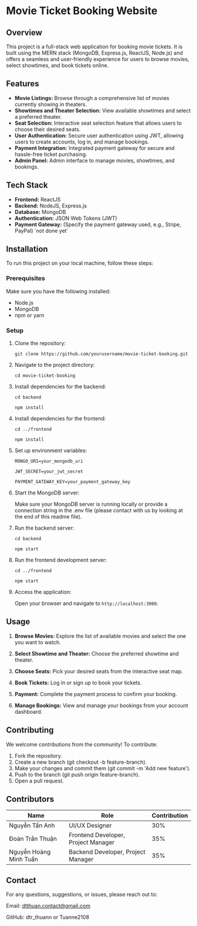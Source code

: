 <h1>Movie Ticket Booking Website</h1>

<h2>Overview</h2>
This project is a full-stack web application for booking movie tickets. 
It is built using the MERN stack (MongoDB, Express.js, ReactJS, Node.js) and offers a seamless and user-friendly experience for users to browse movies, select showtimes, and book tickets online.

<h2>Features</h2>
<ul>
  <li><strong>Movie Listings:</strong> Browse through a comprehensive list of movies currently showing in theaters.</li>
  <li><strong>Showtimes and Theater Selection:</strong> View available showtimes and select a preferred theater.</li>
  <li><strong>Seat Selection:</strong> Interactive seat selection feature that allows users to choose their desired seats.</li>
  <li><strong>User Authentication:</strong> Secure user authentication using JWT, allowing users to create accounts, log in, and manage bookings.</li>
  <li><strong>Payment Integration:</strong> Integrated payment gateway for secure and hassle-free ticket purchasing.</li>
  <li><strong>Admin Panel:</strong> Admin interface to manage movies, showtimes, and bookings.</li>
</ul>

<h2>Tech Stack</h2>
<ul>
  <li><strong>Frontend:</strong> ReactJS</li>
  <li><strong>Backend:</strong> NodeJS, Express.js</li>
  <li><strong>Database:</strong> MongoDB</li>
  <li><strong>Authentication:</strong> JSON Web Tokens (JWT)</li>
  <li><strong>Payment Gateway:</strong> (Specify the payment gateway used, e.g., Stripe, PayPal) `not done yet`</li>
</ul>

<h2>Installation</h2>
To run this project on your local machine, follow these steps:

<h3>Prerequisites</h3>
Make sure you have the following installed:
<ul>
  <li>Node.js</li>
  <li>MongoDB</li>
  <li>npm or yarn</li>
</ul>

<h3>Setup</h3>

1. Clone the repository:

	`git clone https://github.com/yourusername/movie-ticket-booking.git`

2. Navigate to the project directory:

	`cd movie-ticket-booking`

3. Install dependencies for the backend:

	`cd backend`

	`npm install`

4. Install dependencies for the frontend:

	`cd ../frontend`

	`npm install`

5. Set up environment variables:

	`MONGO_URI=your_mongodb_uri`

	`JWT_SECRET=your_jwt_secret`

	`PAYMENT_GATEWAY_KEY=your_payment_gateway_key`


6. Start the MongoDB server:

	Make sure your MongoDB server is running locally or provide a connection string in the .env file (please contact with us by looking at the end of this readme file).

7. Run the backend server:

	`cd backend`

	`npm start`

8. Run the frontend development server:

	`cd ../frontend`

	`npm start`

9. Access the application:

	Open your browser and navigate to `http://localhost:3000`.


<h2>Usage</h2>

1. <strong>Browse Movies:</strong> Explore the list of available movies and select the one you want to watch.

2. <strong>Select Showtime and Theater:</strong> Choose the preferred showtime and theater.

3. <strong>Choose Seats:</strong> Pick your desired seats from the interactive seat map.

4. <strong>Book Tickets:</strong> Log in or sign up to book your tickets.

5. <strong>Payment:</strong> Complete the payment process to confirm your booking.

6. <strong>Manage Bookings:</strong> View and manage your bookings from your account dashboard.

<h2>Contributing</h2>
We welcome contributions from the community! To contribute:

1. Fork the repository.
2. Create a new branch (git checkout -b feature-branch).
3. Make your changes and commit them (git commit -m 'Add new feature').
4. Push to the branch (git push origin feature-branch).
5. Open a pull request.

<h2>Contributors</h2>

| Name                    | Role                      | Contribution	                                 |
| ----------------------- | ------------------------- | ---------------------------------------------- 	 |
| Nguyễn Tấn Anh          | UI/UX Designer            | 30% |
| Đoàn Trần Thuận         | Frontend Developer, Project Manager | 35% |
| Nguyễn Hoàng Minh Tuấn  | Backend Developer, Project Manager | 35% |


<h2>Contact</h2>
For any questions, suggestions, or issues, please reach out to:

Email: dtthuan.contact@gmail.com

GitHub: dtr_thuann or Tuanne2108


